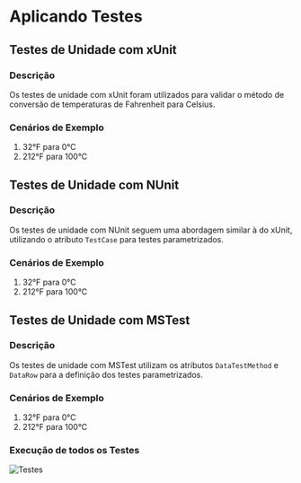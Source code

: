 # Aplicando Testes

## Testes de Unidade com xUnit
### Descrição
Os testes de unidade com xUnit foram utilizados para validar o método de conversão de temperaturas de Fahrenheit para Celsius.
### Cenários de Exemplo
1. 32°F para 0°C
2. 212°F para 100°C


## Testes de Unidade com NUnit
### Descrição
Os testes de unidade com NUnit seguem uma abordagem similar à do xUnit, utilizando o atributo `TestCase` para testes parametrizados.
### Cenários de Exemplo
1. 32°F para 0°C
2. 212°F para 100°C


## Testes de Unidade com MSTest
### Descrição
Os testes de unidade com MSTest utilizam os atributos `DataTestMethod` e `DataRow` para a definição dos testes parametrizados.
### Cenários de Exemplo
1. 32°F para 0°C
2. 212°F para 100°C
### Execução de todos os Testes
![Testes ](../aplicando-testes-ponderada/src/asset/Testes.png)
